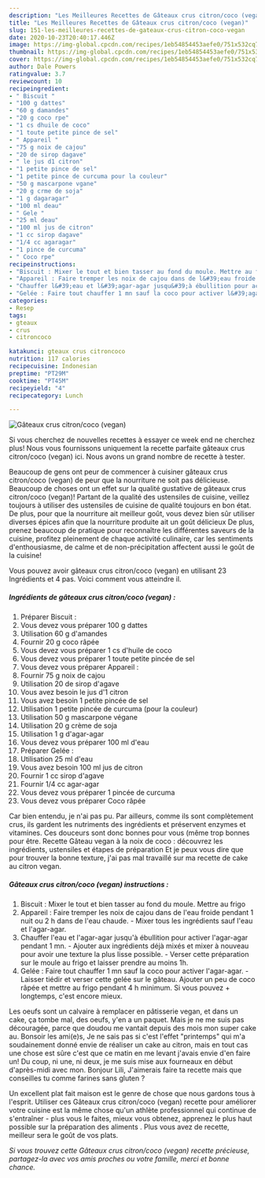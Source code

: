 ```yaml
---
description: "Les Meilleures Recettes de Gâteaux crus citron/coco (vegan)"
title: "Les Meilleures Recettes de Gâteaux crus citron/coco (vegan)"
slug: 151-les-meilleures-recettes-de-gateaux-crus-citron-coco-vegan
date: 2020-10-23T20:40:17.446Z
image: https://img-global.cpcdn.com/recipes/1eb54854453aefe0/751x532cq70/gateaux-crus-citroncoco-vegan-photo-principale-de-la-recette.jpg
thumbnail: https://img-global.cpcdn.com/recipes/1eb54854453aefe0/751x532cq70/gateaux-crus-citroncoco-vegan-photo-principale-de-la-recette.jpg
cover: https://img-global.cpcdn.com/recipes/1eb54854453aefe0/751x532cq70/gateaux-crus-citroncoco-vegan-photo-principale-de-la-recette.jpg
author: Dale Powers
ratingvalue: 3.7
reviewcount: 10
recipeingredient:
- " Biscuit "
- "100 g dattes"
- "60 g damandes"
- "20 g coco rpe"
- "1 cs dhuile de coco"
- "1 toute petite pince de sel"
- " Appareil "
- "75 g noix de cajou"
- "20 de sirop dagave"
- " le jus d1 citron"
- "1 petite pince de sel"
- "1 petite pince de curcuma pour la couleur"
- "50 g mascarpone vgane"
- "20 g crme de soja"
- "1 g dagaragar"
- "100 ml deau"
- " Gele "
- "25 ml deau"
- "100 ml jus de citron"
- "1 cc sirop dagave"
- "1/4 cc agaragar"
- "1 pince de curcuma"
- " Coco rpe"
recipeinstructions:
- "Biscuit : Mixer le tout et bien tasser au fond du moule. Mettre au frigo"
- "Appareil : Faire tremper les noix de cajou dans de l&#39;eau froide pendant 1 nuit ou 2 h dans de l&#39;eau chaude. Mixer tous les ingrédients sauf l&#39;eau et l&#39;agar-agar."
- "Chauffer l&#39;eau et l&#39;agar-agar jusqu&#39;à ébullition pour activer l&#39;agar-agar pendant 1 mn. Ajouter aux ingrédients déjà mixés et mixer à nouveau pour avoir une texture la plus lisse possible. Verser cette préparation sur le moule au frigo et laisser prendre au moins 1h."
- "Gelée : Faire tout chauffer 1 mn sauf la coco pour activer l&#39;agar-agar. Laisser tiédir et verser cette gelée sur le gâteau. Ajouter un peu de coco râpée et mettre au frigo pendant 4 h minimum. Si vous pouvez + longtemps, c&#39;est encore mieux."
categories:
- Resep
tags:
- gteaux
- crus
- citroncoco

katakunci: gteaux crus citroncoco 
nutrition: 117 calories
recipecuisine: Indonesian
preptime: "PT29M"
cooktime: "PT45M"
recipeyield: "4"
recipecategory: Lunch

---
```



![Gâteaux crus citron/coco (vegan)](https://img-global.cpcdn.com/recipes/1eb54854453aefe0/751x532cq70/gateaux-crus-citroncoco-vegan-photo-principale-de-la-recette.jpg)

Si vous cherchez de nouvelles recettes à essayer ce week end ne cherchez plus! Nous vous fournissons uniquement la recette parfaite gâteaux crus citron/coco (vegan) ici. Nous avons un grand nombre de recette à tester.

Beaucoup de gens ont peur de commencer à cuisiner gâteaux crus citron/coco (vegan) de peur que la nourriture ne soit pas délicieuse. Beaucoup de choses ont un effet sur la qualité gustative de gâteaux crus citron/coco (vegan)! Partant de la qualité des ustensiles de cuisine, veillez toujours à utiliser des ustensiles de cuisine de qualité toujours en bon état. De plus, pour que la nourriture ait meilleur goût, vous devez bien sûr utiliser diverses épices afin que la nourriture produite ait un goût délicieux De plus, prenez beaucoup de pratique pour reconnaître les différentes saveurs de la cuisine, profitez pleinement de chaque activité culinaire, car les sentiments d'enthousiasme, de calme et de non-précipitation affectent aussi le goût de la cuisine!

<!--inarticleads1-->

Vous pouvez avoir gâteaux crus citron/coco (vegan) en utilisant 23 Ingrédients et 4 pas. Voici comment vous atteindre il.

##### Ingrédients de gâteaux crus citron/coco (vegan) :

1. Préparer  Biscuit :
1. Vous devez vous préparer 100 g dattes
1. Utilisation 60 g d&#39;amandes
1. Fournir 20 g coco râpée
1. Vous devez vous préparer 1 cs d&#39;huile de coco
1. Vous devez vous préparer 1 toute petite pincée de sel
1. Vous devez vous préparer  Appareil :
1. Fournir 75 g noix de cajou
1. Utilisation 20 de sirop d&#39;agave
1. Vous avez besoin  le jus d&#39;1 citron
1. Vous avez besoin 1 petite pincée de sel
1. Utilisation 1 petite pincée de curcuma (pour la couleur)
1. Utilisation 50 g mascarpone végane
1. Utilisation 20 g crème de soja
1. Utilisation 1 g d&#39;agar-agar
1. Vous devez vous préparer 100 ml d&#39;eau
1. Préparer  Gelée :
1. Utilisation 25 ml d&#39;eau
1. Vous avez besoin 100 ml jus de citron
1. Fournir 1 cc sirop d&#39;agave
1. Fournir 1/4 cc agar-agar
1. Vous devez vous préparer 1 pincée de curcuma
1. Vous devez vous préparer  Coco râpée


Car bien entendu, je n&#39;ai pas pu. Par ailleurs, comme ils sont complètement crus, ils gardent les nutriments des ingrédients et préservent enzymes et vitamines. Ces douceurs sont donc bonnes pour vous (même trop bonnes pour être. Recette Gâteau vegan à la noix de coco : découvrez les ingrédients, ustensiles et étapes de préparation Et je peux vous dire que pour trouver la bonne texture, j&#39;ai pas mal travaillé sur ma recette de cake au citron vegan. 

<!--inarticleads2-->

##### Gâteaux crus citron/coco (vegan) instructions :

1. Biscuit : Mixer le tout et bien tasser au fond du moule. Mettre au frigo
1. Appareil : Faire tremper les noix de cajou dans de l&#39;eau froide pendant 1 nuit ou 2 h dans de l&#39;eau chaude. - Mixer tous les ingrédients sauf l&#39;eau et l&#39;agar-agar.
1. Chauffer l&#39;eau et l&#39;agar-agar jusqu&#39;à ébullition pour activer l&#39;agar-agar pendant 1 mn. - Ajouter aux ingrédients déjà mixés et mixer à nouveau pour avoir une texture la plus lisse possible. - Verser cette préparation sur le moule au frigo et laisser prendre au moins 1h.
1. Gelée : Faire tout chauffer 1 mn sauf la coco pour activer l&#39;agar-agar. - Laisser tiédir et verser cette gelée sur le gâteau. Ajouter un peu de coco râpée et mettre au frigo pendant 4 h minimum. Si vous pouvez + longtemps, c&#39;est encore mieux.


Les oeufs sont un calvaire à remplacer en pâtisserie vegan, et dans un cake, ça tombe mal, des oeufs, y&#39;en a un paquet. Mais je ne me suis pas découragée, parce que doudou me vantait depuis des mois mon super cake au. Bonsoir les ami(e)s, Je ne sais pas si c&#39;est l&#39;effet &#34;printemps&#34; qui m&#39;a soudainement donné envie de réaliser un cake au citron, mais en tout cas une chose est sûre c&#39;est que ce matin en me levant j&#39;avais envie d&#39;en faire un! Du coup, ni une, ni deux, je me suis mise aux fourneaux en début d&#39;après-midi avec mon. Bonjour Lili, J&#39;aimerais faire ta recette mais que conseilles tu comme farines sans gluten ? 

<!--inarticleads1-->

<p>
Un excellent plat fait maison est le genre de chose que nous gardons tous à l'esprit. Utiliser ces Gâteaux crus citron/coco (vegan) recette pour améliorer votre cuisine est la même chose qu'un athlète professionnel qui continue de s'entraîner - plus vous le faites, mieux vous obtenez, apprenez le plus haut possible sur la préparation des aliments . Plus vous avez de recette, meilleur sera le goût de vos plats.
</p>

<p>
<i>Si vous trouvez cette Gâteaux crus citron/coco (vegan) recette précieuse, partagez-la avec vos amis proches ou votre famille, merci et bonne chance.</i>
</p>

